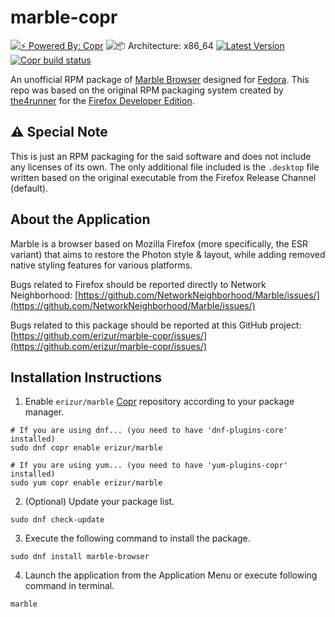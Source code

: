 # marble-copr

[![⚡️ Powered By: Copr](https://img.shields.io/badge/⚡️_Powered_by-COPR-blue?style=flat-square)](https://copr.fedorainfracloud.org/)
![📦 Architecture: x86_64](https://img.shields.io/badge/📦_Architecture-x86__64-blue?style=flat-square)
[![Latest Version](https://img.shields.io/badge/dynamic/json?color=blue&label=Version&query=builds.latest.source_package.version&url=https%3A%2F%2Fcopr.fedorainfracloud.org%2Fapi_3%2Fpackage%3Fownername%3Derizur%26projectname%3Dmarble%26packagename%3Dmarble-browser%26with_latest_build%3DTrue&style=flat-square&logo=circle&logoColor=blue)](https://copr.fedorainfracloud.org/coprs/erizur/marble/package/marble-browser/)
[![Copr build status](https://copr.fedorainfracloud.org/coprs/erizur/marble/package/marble-browser/status_image/last_build.png)](https://copr.fedorainfracloud.org/coprs/erizur/marble/package/marble-browser/)

An unofficial RPM package of [Marble Browser](https://github.com/NetworkNeighborhood/Marble) designed for [Fedora](https://getfedora.org).
This repo was based on the original RPM packaging system created by [the4runner](https://github.com/the4runner/firefox-dev/) for the [Firefox Developer Edition](https://www.mozilla.org/en-US/firefox/developer).

## ⚠️ Special Note
This is just an RPM packaging for the said software and does not include any licenses of its own. The only additional file included is the `.desktop` file written based on the original executable from the Firefox Release Channel (default).

## About the Application
Marble is a browser based on Mozilla Firefox (more specifically, the ESR variant) that aims to restore the Photon style & layout, while adding removed native styling features for various platforms.

Bugs related to Firefox should be reported directly to Network Neighborhood: 
[https://github.com/NetworkNeighborhood/Marble/issues/](https://github.com/NetworkNeighborhood/Marble/issues/)

Bugs related to this package should be reported at this GitHub project:
[https://github.com/erizur/marble-copr/issues/](https://github.com/erizur/marble-copr/issues/)

## Installation Instructions
1. Enable `erizur/marble` [Copr](https://copr.fedorainfracloud.org/) repository according to your package manager.

```Shell
# If you are using dnf... (you need to have 'dnf-plugins-core' installed)
sudo dnf copr enable erizur/marble

# If you are using yum... (you need to have 'yum-plugins-copr' installed)
sudo yum copr enable erizur/marble
```

2. (Optional) Update your package list.

```Shell
sudo dnf check-update
```

3. Execute the following command to install the package.

```Shell
sudo dnf install marble-browser
```

4. Launch the application from the Application Menu or execute following command in terminal.

```Shell
marble
```
